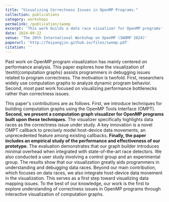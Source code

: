 ```yaml
---
title: "Visualizing Correctness Issues in OpenMP Programs."
collection: publications
category: workshops
permalink: /publication/iwomp
excerpt: 'This work builds a data race visualizer for OpenMP programs'
date: 2024-09-22
venue: 'The 20th International Workshop on OpenMP (IWOMP 2024)'
paperurl: 'http://feiyangjin.github.io/files/iwomp.pdf'
citation: ''
---
```


Past work on OpenMP program visualization has mainly centered on performance analysis. This paper explores how the visualization of \textit{computation graphs} assists programmers in debugging issues related to program correctness. The motivation is twofold. First, researchers widely use computation graphs to analyze dynamic program behavior. Second, most past work focused on visualizing performance bottlenecks rather than correctness issues. 

This paper's contributions are as follows. First, we introduce techniques for building computation graphs using the OpenMP Tools Interface (OMPT). **Second, we present a computation graph visualizer for OpenMP programs built upon these techniques.** The visualizer specifically highlights data races as the correctness issue under study. A key innovation is a novel OMPT callback to precisely model host-device data movements, an unprecedented feature among existing callbacks. **Finally, the paper includes an empirical study of the performance and effectiveness of our prototype.** The evaluation demonstrates that our graph builder introduces minimal overhead when integrated with state-of-the-art race detectors.
We also conducted a user study involving a control group and an experimental group. The results show that our visualization greatly aids programmers in understanding and debugging data races. Beyond our main contribution, which focuses on data races, we also integrate host-device data movement in the visualization. This serves as a first step toward visualizing data mapping issues. To the best of our knowledge, our work is the first to explore understanding of correctness issues in OpenMP programs through interactive visualization of computation graphs.